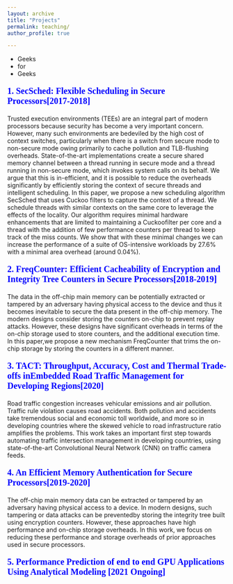```yaml
---
layout: archive
title: "Projects"
permalink: teaching/
author_profile: true

---
```

<style type="text/css"> 
          
        <!-- Element selected by id -->
        #list{ 
            color: green; 
            background: white; 
            font-size: 30px; 
        } 
  
        <!-- Removes default style of  
        bullet point -->
        li{ 
            list-style: none; 
        } 
  
        <!-- ::before creates a pseudo-element 
        that is the first child of the  
        selected element -->
  
        li::before{ 
  
            <!-- Unicode for >> character -->
            content: "\00BB"; 
        } 
    </style> 

<ul id="list"> 
        <li> Geeks</li> 
        <li> for</li> 
        <li> Geeks</li> 
    </ul> 
    
<p style="color:blue;font-size:20px;font-family:verdana;"><b>1. SecSched: Flexible Scheduling in Secure Processors[2017-2018]</b></p>
<p>
 Trusted execution environments (TEEs) are an integral part of modern processors because security has become a very important concern. However, many such environments are bedeviled by the high cost of context switches, particularly when there is a switch from secure mode to non-secure mode owing primarily to cache pollution and TLB-flushing overheads. State-of-the-art implementations create a secure shared memory channel between a thread running in secure mode and a thread running in non-secure mode, which invokes system calls on its behalf. We argue that this is in-efficient, and it is possible to reduce the overheads significantly by efficiently storing the context of secure threads and intelligent scheduling. In this paper, we propose a new scheduling algorithm SecSched that uses Cuckoo filters to capture the context of a thread. We schedule threads with similar contexts on the same core to leverage the effects of the locality. Our algorithm requires minimal hardware enhancements that are limited to maintaining a Cuckoofilter per core and a thread with the addition of few performance counters per thread to keep track of the miss counts. We show that with these minimal changes we can increase the performance of a suite of OS-intensive workloads by 27.6% with a minimal area overhead (around 0.04%).
 
 </p>

<p style="color:blue;font-size:20px;font-family:verdana;"><b>2. FreqCounter: Efficient Cacheability of Encryption and Integrity Tree Counters in Secure Processors[2018-2019]</b></p>

<p>
The data in the off-chip main memory can be potentially extracted or tampered by an adversary having physical access to the device and thus it becomes inevitable to secure the data present in the off-chip memory. The modern designs consider storing the counters on-chip to prevent replay attacks. However,  these designs have significant overheads in terms of the on-chip storage used to store counters, and the additional execution time. In this paper,we propose a new mechanism FreqCounter that trims the on-chip storage by storing the counters in a different manner.

</p>

<p style="color:blue;font-size:20px;font-family:verdana;"><b>3. TACT: Throughput, Accuracy, Cost and Thermal Trade-offs inEmbedded Road Traffic Management for Developing Regions[2020]</b></p>

<p>
Road traffic congestion increases vehicular emissions and air pollution. Traffic rule violation causes road accidents. Both pollution and accidents take tremendous social and economic toll worldwide, and more so in developing countries where the skewed vehicle to road infrastructure ratio amplifies the problems. This work takes an important first step towards automating traffic intersection management in developing countries, using state-of-the-art Convolutional Neural Network (CNN) on traffic camera feeds.
 
 </p>
 

<p style="color:blue;font-size:20px;font-family:verdana;"><b>4. An Efficient Memory Authentication for Secure Processors[2019-2020]</b></p>
<p>
 The off-chip main memory data can be extracted or tampered by an adversary having physical access to a device. In modern designs, such tampering or data attacks can be preventedby storing the integrity tree built using  encryption  counters. However, these approaches have high performance and on-chip storage overheads. In this work, we focus on reducing these performance and storage overheads of prior approaches used in secure processors.
</p>


<p style="color:blue;font-size:20px;font-family:verdana;"><b>5. Performance Prediction of end to end GPU Applications Using Analytical Modeling [2021 Ongoing]</b></p>
